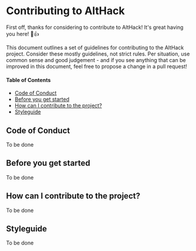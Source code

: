# Contributing to AltHack

First off, thanks for considering to contribute to AltHack! It's great having you here! :tada::+1:

This document outlines a set of guidelines for contributing to the AltHack project. Consider these mostly guidelines, not strict rules. Per situation, use common sense and good judgement - and if you see anything that can be improved in this document, feel free to propose a change in a pull request!


#### Table of Contents

 * [Code of Conduct](#code-of-conduct)
 * [Before you get started](#before-you-get-started)
 * [How can I contribute to the project?](#how-can-i-contribute-to-the-prokect)
 * [Styleguide](#styleguide)


## Code of Conduct

To be done


## Before you get started

To be done


## How can I contribute to the project?

To be done


## Styleguide

To be done
